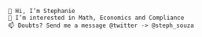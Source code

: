 
    👋 Hi, I’m Stephanie
    👀 I’m interested in Math, Economics and Compliance
    📫 Doubts? Send me a message @twitter -> @steph_souza
